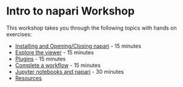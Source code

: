 # Intro to napari Workshop

This workshop takes you through the following topics with hands on exercises: 

* [Installing and Opening/Closing napari](intro-to-napari-workshop-guide-1-install-napari.md) - 15 minutes  
* [Explore the viewer](intro-to-napari-workshop-guide-2-explore-the-viewer.md) - 15 minutes  
* [Plugins](intro-to-napari-workshop-guide-3-plugins.md) - 15 minutes  
* [Complete a workflow](intro-to-napari-workshop-guide-4-complete-a-workflow.md) - 15 minutes
* [Jupyter notebooks and napari](intro-to-napari-workshop-guide-5-jupyter-notebooks-and-jupyter-lab.md) - 30 minutes
* [Resources](intro-to-napari-workshop-guide-6-resources.md)


